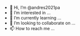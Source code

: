 - 👋 Hi, I’m @andres2021pa
- 👀 I’m interested in ...
- 🌱 I’m currently learning ...
- 💞️ I’m looking to collaborate on ...
- 📫 How to reach me ...

<!---
andres2021pa/andres2021pa is a ✨ special ✨ repository because its `README.md` (this file) appears on your GitHub profile.
You can click the Preview link to take a look at your changes.
--->
